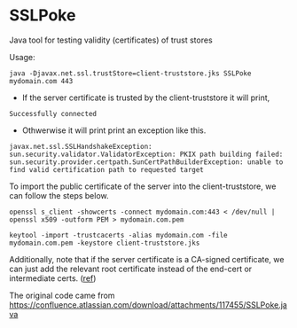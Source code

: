 # SSLPoke
Java tool for testing validity (certificates) of trust stores

Usage:
```
java -Djavax.net.ssl.trustStore=client-truststore.jks SSLPoke mydomain.com 443
```

- If the server certificate is trusted by the client-truststore it will print,
```
Successfully connected
```

- Othwerwise it will print print an exception like this.
```
javax.net.ssl.SSLHandshakeException: sun.security.validator.ValidatorException: PKIX path building failed: sun.security.provider.certpath.SunCertPathBuilderException: unable to find valid certification path to requested target
```

To import the public certificate of the server into the client-truststore, we can follow the steps below.

```
openssl s_client -showcerts -connect mydomain.com:443 < /dev/null | openssl x509 -outform PEM > mydomain.com.pem

keytool -import -trustcacerts -alias mydomain.com -file mydomain.com.pem -keystore client-truststore.jks
```

Additionally, note that if the server certificate is a CA-signed certificate, we can just add the relevant root certificate instead of the end-cert or intermediate certs. ([ref](https://security.stackexchange.com/questions/119460/do-i-put-my-subordinate-intermediate-or-root-ca-certificate-in-my-truststore))

The original code came from https://confluence.atlassian.com/download/attachments/117455/SSLPoke.java
